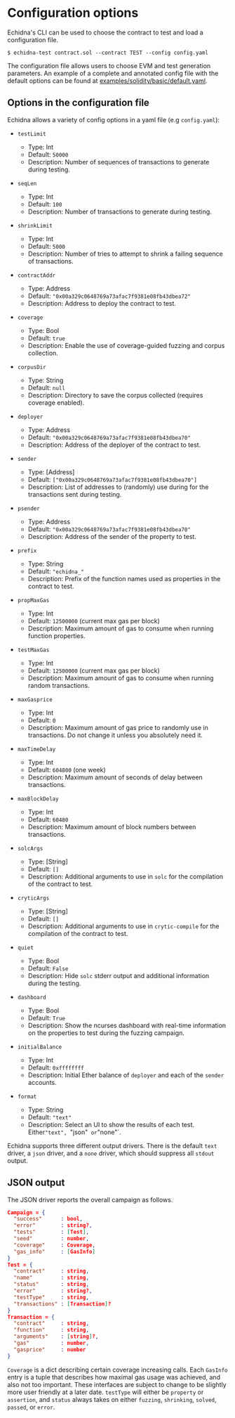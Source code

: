 # Configuration options

Echidna's CLI can be used to choose the contract to test and load a
configuration file.

```
$ echidna-test contract.sol --contract TEST --config config.yaml
```

The configuration file allows users to choose EVM and test generation
parameters. An example of a complete and annotated config file with the default
options can be found at
[examples/solidity/basic/default.yaml](examples/solidity/basic/default.yaml).

## Options in the configuration file

Echidna allows a variety of config options in a yaml file (e.g `config.yaml`):

* `testLimit`
  * Type: Int
  * Default: `50000`
  * Description: Number of sequences of transactions to generate during testing.  

* `seqLen` 
  * Type: Int
  * Default: `100`
  * Description: Number of transactions to generate during testing.

* `shrinkLimit` 
  * Type: Int
  * Default: `5000`
  * Description: Number of tries to attempt to shrink a failing sequence of transactions.

* `contractAddr`
  * Type:  Address
  * Default: `"0x00a329c0648769a73afac7f9381e08fb43dbea72"`
  * Description: Address to deploy the contract to test.

* `coverage`
  * Type:  Bool
  * Default: `true`
  * Description: Enable the use of coverage-guided fuzzing and corpus collection.

* `corpusDir`
  * Type:  String
  * Default: `null`
  * Description: Directory to save the corpus collected (requires coverage enabled).

* `deployer`
  * Type:  Address
  * Default: `"0x00a329c0648769a73afac7f9381e08fb43dbea70"`
  * Description: Address of the deployer of the contract to test.

* `sender`
  * Type: [Address]
  * Default: `["0x00a329c0648769a73afac7f9381e08fb43dbea70"]`
  * Description: List of addresses to (randomly) use during for the transactions sent during testing.

* `psender`
  * Type: Address
  * Default: `"0x00a329c0648769a73afac7f9381e08fb43dbea70"`
  * Description: Address of the sender of the property to test.

* `prefix`
  * Type: String 
  * Default: `"echidna_"`
  * Description: Prefix of the function names used as properties in the contract to test. 

* `propMaxGas`
  * Type: Int 
  * Default: `12500000` (current max gas per block)
  * Description: Maximum amount of gas to consume when running function properties.

* `testMaxGas`
  * Type: Int 
  * Default: `12500000` (current max gas per block)
  * Description: Maximum amount of gas to consume when running random transactions.

* `maxGasprice`
  * Type: Int 
  * Default: `0` 
  * Description: Maximum amount of gas price to randomly use in transactions. Do not change it unless you absolutely need it.

* `maxTimeDelay`
  * Type: Int 
  * Default: `604800`  (one week) 
  * Description: Maximum amount of seconds of delay between transactions.

* `maxBlockDelay`
  * Type: Int 
  * Default: `60480`   
  * Description: Maximum amount of block numbers between transactions.
 
* `solcArgs`
  * Type: [String] 
  * Default: `[]`
  * Description: Additional arguments to use in `solc` for the compilation of the contract to test. 

* `cryticArgs`
  * Type: [String] 
  * Default: `[]`
  * Description: Additional arguments to use in `crytic-compile` for the compilation of the contract to test. 

* `quiet`
  * Type: Bool
  * Default: `False`
  * Description: Hide `solc` stderr output and additional information during the testing.

* `dashboard`
  * Type: Bool
  * Default: `True`
  * Description: Show the ncurses dashboard with real-time information on the properties to test during the fuzzing campaign.

* `initialBalance`
  * Type: Int
  * Default: `0xffffffff`
  * Description: Initial Ether balance of `deployer` and each of the `sender` accounts.

* `format`
  * Type: String
  * Default: `"text"`
  * Description: Select an UI to show the results of each test. Either`"text", `"json"` or`"none"`.

Echidna supports three different output drivers. There is the default `text`
driver, a `json` driver, and a `none` driver, which should suppress all
`stdout` output. 

## JSON output

The JSON driver reports the overall campaign as follows.

```json
Campaign = {
  "success"      : bool,
  "error"        : string?,
  "tests"        : [Test],
  "seed"         : number,
  "coverage"     : Coverage,
  "gas_info"     : [GasInfo]
}
Test = {
  "contract"     : string,
  "name"         : string,
  "status"       : string,
  "error"        : string?,
  "testType"     : string,
  "transactions" : [Transaction]?
}
Transaction = {
  "contract"     : string,
  "function"     : string,
  "arguments"    : [string]?,
  "gas"          : number,
  "gasprice"     : number
}
```

`Coverage` is a dict describing certain coverage increasing calls.
Each `GasInfo` entry is a tuple that describes how maximal
gas usage was achieved, and also not too important. These interfaces are
subject to change to be slightly more user friendly at a later date. `testType`
will either be `property` or `assertion`, and `status` always takes on either
`fuzzing`, `shrinking`, `solved`, `passed`, or `error`.
